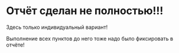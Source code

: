# Отчёт сделан не полностью!!!

Здесь только индивидуальный вариант!

Выполнение всех пунктов до него тоже надо было фиксировать в отчёте!
